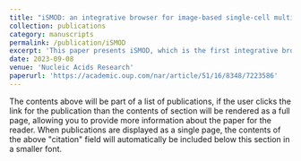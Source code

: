 ```yaml
---
title: "iSMOD: an integrative browser for image-based single-cell multi-omics data"
collection: publications
category: manuscripts
permalink: /publication/iSMOD
excerpt: 'This paper presents iSMOD, which is the first integrative browser for collecting and analyzing FISH and nucleus proteomics data. By integrating multi-omics studies from 20,000+ published papers, it provides powerful tools for exploring cellular mechanisms and advancing biological research through comprehensive data visualization and analysis.'
date: 2023-09-08
venue: 'Nucleic Acids Research'
paperurl: 'https://academic.oup.com/nar/article/51/16/8348/7223586'
---
```


The contents above will be part of a list of publications, if the user clicks the link for the publication than the contents of section will be rendered as a full page, allowing you to provide more information about the paper for the reader. When publications are displayed as a single page, the contents of the above "citation" field will automatically be included below this section in a smaller font.
